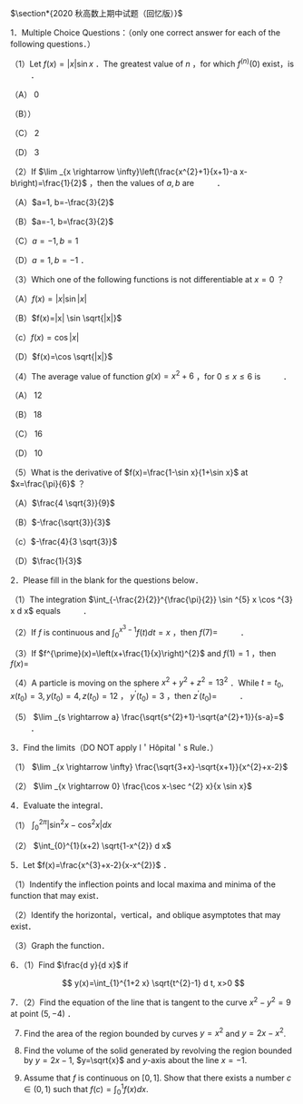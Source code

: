 $\section*{2020 秋高数上期中试题（回忆版）}$


1．Multiple Choice Questions：（only one correct answer for each of the following questions．）

（1）Let $f(x)=|x| \sin x$ ．The greatest value of $n$ ，for which $f^{(n)}(0)$ exist，is $\qquad$ ．

（A） 0

（B））

（C） 2

（D） 3

（2）If $\lim _{x \rightarrow \infty}\left(\frac{x^{2}+1}{x+1}-a x-b\right)=\frac{1}{2}$ ，then the values of $a, b$ are $\qquad$ ．

（A）$a=1, b=-\frac{3}{2}$

（B）$a=-1, b=\frac{3}{2}$

（C）$a=-1, b=1$

（D）$a=1, b=-1$ ．

（3）Which one of the following functions is not differentiable at $x=0$ ？

（A）$f(x)=|x| \sin |x|$

（B）$f(x)=|x| \sin \sqrt{|x|}$

（c）$f(x)=\cos |x|$

（D）$f(x)=\cos \sqrt{|x|}$

（4）The average value of function $g(x)=x^{2}+6$ ，for $0 \leqslant x \leqslant 6$ is $\qquad$ ．

（A） 12

（B） 18

（C） 16

（D） 10

（5）What is the derivative of $f(x)=\frac{1-\sin x}{1+\sin x}$ at $x=\frac{\pi}{6}$ ？

（A）$\frac{4 \sqrt{3}}{9}$

（B）$-\frac{\sqrt{3}}{3}$

（c）$-\frac{4}{3 \sqrt{3}}$

（D）$\frac{1}{3}$

2．Please fill in the blank for the questions below．

（1）The integration $\int_{-\frac{2}{2}}^{\frac{\pi}{2}} \sin ^{5} x \cos ^{3} x d x$ equals $\qquad$ ．

（2）If $f$ is continuous and $\int_{0}^{x^{3}-1} f(t) d t=x$ ，then $f(7)=$ $\qquad$ ．

（3）If $f^{\prime}(x)=\left(x+\frac{1}{x}\right)^{2}$ and $f(1)=1$ ，then $f(x)=$ $\qquad$

（4）A particle is moving on the sphere $x^{2}+y^{2}+z^{2}=13^{2}$ ．While $t=t_{0}, x\left(t_{0}\right)=3, y\left(t_{0}\right)=4, z\left(t_{0}\right)=12$ ， $y^{\prime}\left(t_{0}\right)=3$ ，then $z^{\prime}\left(t_{0}\right)=$ $\qquad$ ．

（5） $\lim _{s \rightarrow a} \frac{\sqrt{s^{2}+1}-\sqrt{a^{2}+1}}{s-a}=$ $\qquad$ ．

3．Find the limits（DO NOT apply l＇Hôpital＇s Rule．）

（1） $\lim _{x \rightarrow \infty} \frac{\sqrt{3+x}-\sqrt{x+1}}{x^{2}+x-2}$

（2） $\lim _{x \rightarrow 0} \frac{\cos x-\sec ^{2} x}{x \sin x}$

4．Evaluate the integral．

（1） $\int_{0}^{2 \pi}\left|\sin ^{2} x-\cos ^{2} x\right| d x$

（2） $\int_{0}^{1}(x+2) \sqrt{1-x^{2}} d x$

5．Let $f(x)=\frac{x^{3}+x-2}{x-x^{2}}$ ．

（1）Indentify the inflection points and local maxima and minima of the function that may exist．

（2）Identify the horizontal，vertical，and oblique asymptotes that may exist．

（3）Graph the function．

6．（1）Find $\frac{d y}{d x}$ if

$$
y(x)=\int_{1}^{1+2 x} \sqrt{t^{2}-1} d t, x>0
$$

7．（2）Find the equation of the line that is tangent to the curve $x^{2}-y^{2}=9$ at point $(5,-4)$ ．

7. Find the area of the region bounded by curves $y=x^{2}$ and $y=2 x-x^{2}$.

8. Find the volume of the solid generated by revolving the region bounded by $y=2 x-1$, $y=\sqrt{x}$ and $y$-axis about the line $x=-1$.

9. Assume that $f$ is continuous on $[0,1]$. Show that there exists a number $c \in(0,1)$ such that $f(c)=\int_{0}^{1} f(x) d x$.

